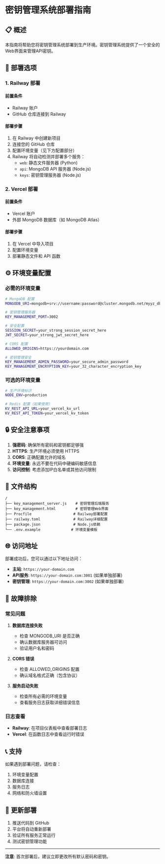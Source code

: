 # 密钥管理系统部署指南

## 📋 概述

本指南将帮助您将密钥管理系统部署到生产环境。密钥管理系统提供了一个安全的Web界面来管理API密钥。

## 🚀 部署选项

### 1. Railway 部署

#### 前置条件
- Railway 账户
- GitHub 仓库连接到 Railway

#### 部署步骤
1. 在 Railway 中创建新项目
2. 连接您的 GitHub 仓库
3. 配置环境变量（见下方配置部分）
4. Railway 将自动检测并部署多个服务：
   - `web`: 静态文件服务器 (Python)
   - `api`: MongoDB API 服务器 (Node.js)
   - `keys`: 密钥管理服务器 (Node.js)

### 2. Vercel 部署

#### 前置条件
- Vercel 账户
- 外部 MongoDB 数据库（如 MongoDB Atlas）

#### 部署步骤
1. 在 Vercel 中导入项目
2. 配置环境变量
3. 部署静态文件和 API 函数

## ⚙️ 环境变量配置

### 必需的环境变量

```bash
# MongoDB 配置
MONGODB_URI=mongodb+srv://username:password@cluster.mongodb.net/myyz_db

# 密钥管理服务器
KEY_MANAGEMENT_PORT=3002

# 安全配置
SESSION_SECRET=your_strong_session_secret_here
JWT_SECRET=your_strong_jwt_secret_here

# CORS 配置
ALLOWED_ORIGINS=https://yourdomain.com

# 密钥管理安全
KEY_MANAGEMENT_ADMIN_PASSWORD=your_secure_admin_password
KEY_MANAGEMENT_ENCRYPTION_KEY=your_32_character_encryption_key
```

### 可选的环境变量

```bash
# 生产环境标识
NODE_ENV=production

# Redis 配置（如果使用）
KV_REST_API_URL=your_vercel_kv_url
KV_REST_API_TOKEN=your_vercel_kv_token
```

## 🔒 安全注意事项

1. **强密码**: 确保所有密码和密钥都足够强
2. **HTTPS**: 生产环境必须使用 HTTPS
3. **CORS**: 正确配置允许的域名
4. **环境变量**: 永远不要在代码中硬编码敏感信息
5. **访问控制**: 考虑添加IP白名单或其他访问限制

## 📁 文件结构

```
/
├── key_management_server.js    # 密钥管理后端服务
├── key_management.html         # 密钥管理Web界面
├── Procfile                   # Railway部署配置
├── railway.toml               # Railway详细配置
├── package.json               # Node.js依赖
└── .env.example              # 环境变量模板
```

## 🌐 访问地址

部署成功后，您可以通过以下地址访问：

- **主站**: `https://your-domain.com`
- **API服务**: `https://your-domain.com:3001` (如果单独部署)
- **密钥管理**: `https://your-domain.com:3002` (如果单独部署)

## 🔧 故障排除

### 常见问题

1. **数据库连接失败**
   - 检查 MONGODB_URI 是否正确
   - 确认数据库服务器可访问
   - 验证用户名和密码

2. **CORS 错误**
   - 检查 ALLOWED_ORIGINS 配置
   - 确认域名格式正确（包含协议）

3. **服务启动失败**
   - 检查所有必需的环境变量
   - 查看服务日志获取详细错误信息

### 日志查看

- **Railway**: 在项目仪表板中查看部署日志
- **Vercel**: 在函数日志中查看运行时错误

## 📞 支持

如果遇到部署问题，请检查：
1. 环境变量配置
2. 数据库连接
3. 服务日志
4. 网络和防火墙设置

## 🔄 更新部署

1. 推送代码到 GitHub
2. 平台将自动重新部署
3. 验证所有服务正常运行
4. 测试密钥管理功能

---

**注意**: 首次部署后，建议立即更改所有默认密码和密钥。